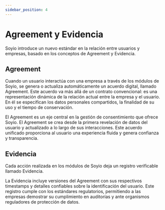 ```yaml
---
sidebar_position: 4
---
```


# Agreement y Evidencia

Soyio introduce un nuevo estándar en la relación entre usuarios y empresas, basado en los conceptos de Agreement y Evidencia.

## Agreement

Cuando un usuario interactúa con una empresa a través de los módulos de Soyio, se genera o actualiza automáticamente un acuerdo digital, llamado Agreement. Este acuerdo va más allá de un contrato convencional: es una representación dinámica de la relación actual entre la empresa y el usuario. En él se especifican los datos personales compartidos, la finalidad de su uso y el tiempo de conservación.

El Agreement es un eje central en la gestión de consentimiento que ofrece Soyio. El Agreement se crea desde la primera revelación de datos del usuario y actualizado a lo largo de sus interacciones. Este acuerdo unificado proporciona al usuario una experiencia fluida y genera confianza y transparencia.

## Evidencia

Cada acción realizada en los módulos de Soyio deja un registro verificable llamado Evidencia.

La Evidencia incluye versiones del Agreement con sus respectivos timestamps y detalles confiables sobre la identificación del usuario. Este registro cumple con los estándares regulatorios, permitiendo a las empresas demostrar su cumplimiento en auditorías y ante organismos reguladores de protección de datos.

